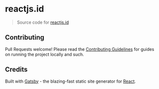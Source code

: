 # reactjs.id

> Source code for [reactjs.id](https://reactjs.id)

## Contributing

Pull Requests welcome! Please read the [Contributing Guidelines](CONTRIBUTING.md) for guides on running the project locally and such.

## Credits

Built with [Gatsby](https://www.gatsbyjs.org/) - the blazing-fast static site generator for [React](https://facebook.github.io/react/).
